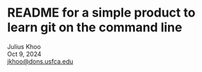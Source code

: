 # README for a simple product to learn git on the command line  

Julius Khoo  
Oct 9, 2024  
jkhoo@dons.usfca.edu  
